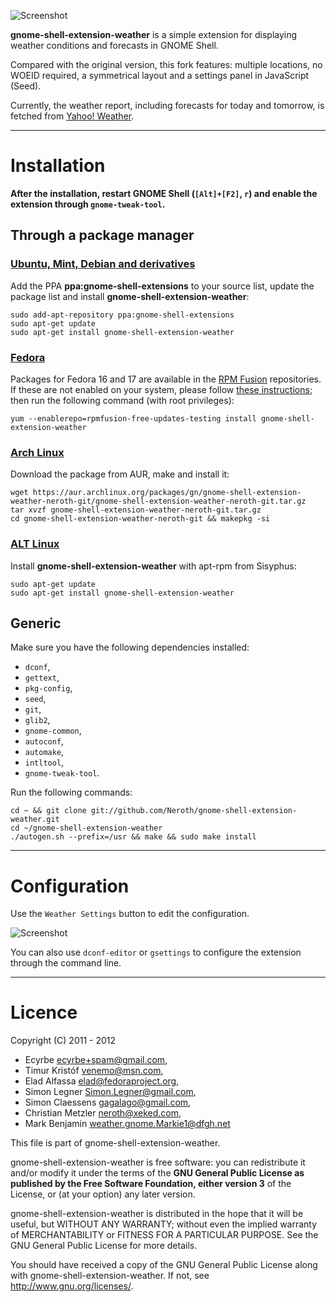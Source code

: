 ![Screenshot](https://github.com/neroth/gnome-shell-extension-weather/raw/master/data/Screenshot.jpg)

**gnome-shell-extension-weather** is a simple extension for displaying weather conditions and forecasts in GNOME Shell.

Compared with the original version, this fork features: multiple locations, no WOEID required, a symmetrical layout and a settings panel in JavaScript (Seed).

Currently, the weather report, including forecasts for today and tomorrow, is fetched from [Yahoo! Weather](http://weather.yahoo.com/).

----

# Installation

**After the installation, restart GNOME Shell (`[Alt]+[F2]`, `r`) and enable the extension through `gnome-tweak-tool`.**

## Through a package manager

### [Ubuntu, Mint, Debian and derivatives](https://launchpad.net/~gnome-shell-extensions/+archive/ppa/+packages)

Add the PPA **ppa:gnome-shell-extensions** to your source list, update the package list and install **gnome-shell-extension-weather**:

	sudo add-apt-repository ppa:gnome-shell-extensions
	sudo apt-get update
	sudo apt-get install gnome-shell-extension-weather
	
### [Fedora](http://download1.rpmfusion.org/free/fedora/updates/testing/17/i386/repoview/gnome-shell-extension-weather.html)

Packages for Fedora 16 and 17 are available in the [RPM Fusion](http://rpmfusion.org/) repositories. If these are not enabled on your system, please follow [these instructions](http://rpmfusion.org/Configuration); then run the following command (with root privileges): 
	
	yum --enablerepo=rpmfusion-free-updates-testing install gnome-shell-extension-weather

### [Arch Linux](https://aur.archlinux.org/packages.php?ID=56028)

Download the package from AUR, make and install it:

	wget https://aur.archlinux.org/packages/gn/gnome-shell-extension-weather-neroth-git/gnome-shell-extension-weather-neroth-git.tar.gz
	tar xvzf gnome-shell-extension-weather-neroth-git.tar.gz
	cd gnome-shell-extension-weather-neroth-git && makepkg -si

### [ALT Linux](http://packages.altlinux.org/en/Sisyphus/srpms/gnome-shell-extension-weather)

Install **gnome-shell-extension-weather** with apt-rpm from Sisyphus:

	sudo apt-get update
	sudo apt-get install gnome-shell-extension-weather
	
## Generic

Make sure you have the following dependencies installed:
* `dconf`,
* `gettext`,
* `pkg-config`,
* `seed`,
* `git`,
* `glib2`,
* `gnome-common`,
* `autoconf`,
* `automake`,
* `intltool`,
* `gnome-tweak-tool`.

Run the following commands:

	cd ~ && git clone git://github.com/Neroth/gnome-shell-extension-weather.git
	cd ~/gnome-shell-extension-weather
	./autogen.sh --prefix=/usr && make && sudo make install

----

# Configuration

Use the `Weather Settings` button to edit the configuration.

![Screenshot](https://github.com/neroth/gnome-shell-extension-weather/raw/master/data/weather-settings.gif)

You can also use `dconf-editor` or `gsettings` to configure the extension through the command line.

----

# Licence

Copyright (C) 2011 - 2012

* Ecyrbe <ecyrbe+spam@gmail.com>,
* Timur Kristóf <venemo@msn.com>,
* Elad Alfassa <elad@fedoraproject.org>,
* Simon Legner <Simon.Legner@gmail.com>,
* Simon Claessens <gagalago@gmail.com>,
* Christian Metzler <neroth@xeked.com>,
* Mark Benjamin <weather.gnome.Markie1@dfgh.net>

This file is part of gnome-shell-extension-weather.

gnome-shell-extension-weather is free software: you can redistribute it and/or modify it under the terms of the **GNU General Public License as published by the Free Software Foundation, either version 3** of the License, or (at your option) any later version.

gnome-shell-extension-weather is distributed in the hope that it will be useful, but WITHOUT ANY WARRANTY; without even the implied warranty of MERCHANTABILITY or FITNESS FOR A PARTICULAR PURPOSE.  See the GNU General Public License for more details.

You should have received a copy of the GNU General Public License along with gnome-shell-extension-weather.  If not, see <http://www.gnu.org/licenses/>.